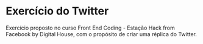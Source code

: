 # Exercício do Twitter

Exercício proposto no curso Front End Coding - Estação Hack from Facebook by Digital House, com o propósito de criar uma réplica do Twitter.
